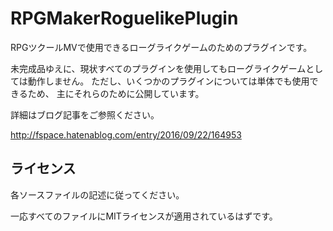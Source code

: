 # RPGMakerRoguelikePlugin

RPGツクールMVで使用できるローグライクゲームのためのプラグインです。

未完成品ゆえに、現状すべてのプラグインを使用してもローグライクゲームとしては動作しません。
ただし、いくつかのプラグインについては単体でも使用できるため、
主にそれらのために公開しています。

詳細はブログ記事をご参照ください。

http://fspace.hatenablog.com/entry/2016/09/22/164953

## ライセンス

各ソースファイルの記述に従ってください。

一応すべてのファイルにMITライセンスが適用されているはずです。
